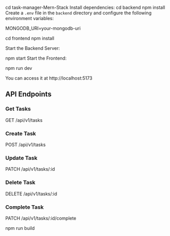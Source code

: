 
cd task-manager-Mern-Stack
 Install dependencies:
    cd backend
    npm install
 Create a `.env` file in the `backend` directory and configure the following environment variables:

  MONGODB_URI=your-mongodb-uri

cd frontend
npm install

 Start the Backend Server:

npm start
 Start the Frontend:

npm run dev

You can access it at http://localhost:5173 



## API Endpoints

### Get Tasks

GET /api/v1/tasks

### Create Task

POST /api/v1/tasks


### Update Task

PATCH /api/v1/tasks/:id

### Delete Task

DELETE /api/v1/tasks/:id

### Complete Task

PATCH /api/v1/tasks/:id/complete

npm run build


